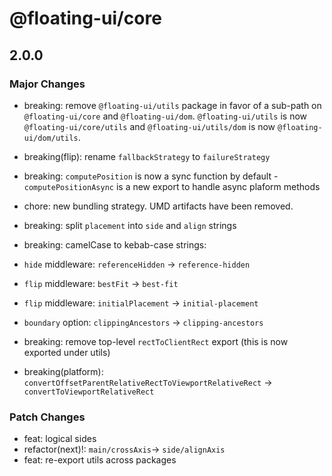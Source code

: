 # @floating-ui/core

## 2.0.0

### Major Changes

- breaking: remove `@floating-ui/utils` package in favor of a sub-path on `@floating-ui/core` and `@floating-ui/dom`. `@floating-ui/utils` is now `@floating-ui/core/utils` and `@floating-ui/utils/dom` is now `@floating-ui/dom/utils`.
- breaking(flip): rename `fallbackStrategy` to `failureStrategy`
- breaking: `computePosition` is now a sync function by default - `computePositionAsync` is a new export to handle async plaform methods
- chore: new bundling strategy. UMD artifacts have been removed.
- breaking: split `placement` into `side` and `align` strings
- breaking: camelCase to kebab-case strings:

- `hide` middleware: `referenceHidden` → `reference-hidden`
- `flip` middleware: `bestFit` → `best-fit`
- `flip` middleware: `initialPlacement` → `initial-placement`
- `boundary` option: `clippingAncestors` → `clipping-ancestors`
- breaking: remove top-level `rectToClientRect` export (this is now exported under utils)
- breaking(platform): `convertOffsetParentRelativeRectToViewportRelativeRect` → `convertToViewportRelativeRect`

### Patch Changes

- feat: logical sides
- refactor(next)!: `main/crossAxis`→ `side/alignAxis`
- feat: re-export utils across packages
